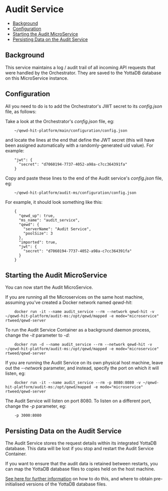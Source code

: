 # Audit Service

- [Background](#background)
- [Configuration](#configuration)
- [Starting the Audit MicroService](#starting-the-audit-microservice)
- [Persisting Data on the Audit Service](#persisting-data-on-the-audit-service)


## Background

This service maintains a log / audit trail of all incoming API requests that were handled by
the Orchestrator.  They are saved to the YottaDB database on this MicroService instance.


## Configuration

All you need to do is to add the Orchestrator's JWT secret to its *config.json* file, as follows:

Take a look at the Orchestrator's *config.json* file, eg:

        ~/qewd-hit-platform/main/configuration/config.json

and locate the lines at the end that define the JWT secret (this will have been
assigned automatically with a randomly-generated uid value).  For example:


        "jwt": {
          "secret": "d7060194-7737-4052-a98a-c7cc364391fa"
        }

Copy and paste these lines to the end of the Audit service's *config.json* file, eg:

        ~/qewd-hit-platform/audit-ms/configuration/config.json

For example, it should look something like this:


        {
          "qewd_up": true,
          "ms_name": "audit_service",
          "qewd": {
            "serverName": "Audit Service",
            "poolSize": 3
          },
          "imported": true,
          "jwt": {
            "secret": "d7060194-7737-4052-a98a-c7cc364391fa"
          }
        }



## Starting the Audit MicroService

You can now start the Audit MicroService.

If you are running all the Microservices on the same host machine, assuming you've created
a Docker network named *qewd-hit*:

        docker run -it --name audit_service --rm --network qewd-hit -v ~/qewd-hit-platform/audit-ms:/opt/qewd/mapped -e mode="microservice" rtweed/qewd-server

To run the Audit Service Container as a background daemon process, change the *-it* parameter to *-d*:

        docker run -d --name audit_service --rm --network qewd-hit -v ~/qewd-hit-platform/audit-ms:/opt/qewd/mapped -e mode="microservice" rtweed/qewd-server

If you are running the Audit Service on its own physical host machine, leave out the *--network* parameter, 
and instead, specify the port on which it will listen, eg:

        docker run -it --name audit_service --rm -p 8080:8080 -v ~/qewd-hit-platform/audit-ms:/opt/qewd/mapped -e mode="microservice" rtweed/qewd-server

The Audit Service will listen on port 8080.  To listen on a different port, change the *-p* parameter, eg:

        -p 3000:8080


## Persisting Data on the Audit Service

The Audit Service stores the request details within its integrated YottaDB database. This data will be lost
 if you stop and restart the Audit Service Container.  

If you want to ensure that the audit data is retained between restarts, you can map the YottaDB database files to
copies held on the host machine.  

[See here for further information](https://github.com/robtweed/yotta-gbldir-files) on how to do this, and
where to obtain pre-initialised versions of the YottaDB database files.

